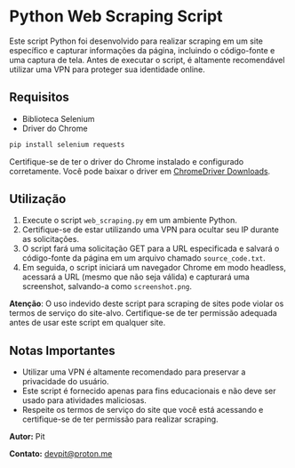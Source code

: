 # Python Web Scraping Script

Este script Python foi desenvolvido para realizar scraping em um site específico e capturar informações da página, incluindo o código-fonte e uma captura de tela. Antes de executar o script, é altamente recomendável utilizar uma VPN para proteger sua identidade online.

## Requisitos

- Biblioteca Selenium
- Driver do Chrome

```bash
pip install selenium requests
```

Certifique-se de ter o driver do Chrome instalado e configurado corretamente. Você pode baixar o driver em [ChromeDriver Downloads](https://sites.google.com/chromium.org/driver/).

## Utilização

1. Execute o script `web_scraping.py` em um ambiente Python.
2. Certifique-se de estar utilizando uma VPN para ocultar seu IP durante as solicitações.
3. O script fará uma solicitação GET para a URL especificada e salvará o código-fonte da página em um arquivo chamado `source_code.txt`.
4. Em seguida, o script iniciará um navegador Chrome em modo headless, acessará a URL (mesmo que não seja válida) e capturará uma screenshot, salvando-a como `screenshot.png`.

**Atenção**: O uso indevido deste script para scraping de sites pode violar os termos de serviço do site-alvo. Certifique-se de ter permissão adequada antes de usar este script em qualquer site.

## Notas Importantes

- Utilizar uma VPN é altamente recomendado para preservar a privacidade do usuário.
- Este script é fornecido apenas para fins educacionais e não deve ser usado para atividades maliciosas.
- Respeite os termos de serviço do site que você está acessando e certifique-se de ter permissão para realizar scraping.

**Autor:** Pit

**Contato:** devpit@proton.me
